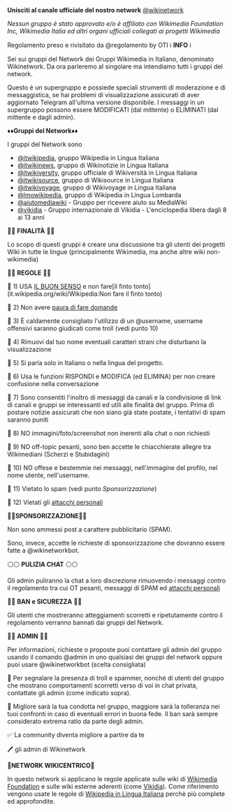 
**Unisciti al canale ufficiale del nostro network** [@wikinetwork](http://t.me/wikinetwork)

_Nessun gruppo è stato approvato e/o è affiliato con Wikimedia Foundation Inc, Wikimedia Italia ed altri organi ufficiali collegati ai progetti Wikimedia_

Regolamento preso e rivisitato da @regolamento by OTI
ℹ️ **INFO** ℹ️

Sei sui gruppi del Network dei Gruppi Wikimedia in Italiano, denominato Wikinetwork.
Da ora parleremo al singolare ma intendiamo tutti i gruppi del network.

Questo è un supergruppo e possiede speciali strumenti di moderazione e di messaggistica, se hai problemi di visualizzazione assicurati di aver aggiornato Telegram all'ultima versione disponibile.
I messaggi in un supergruppo possono essere MODIFICATI (dal mittente) o ELIMINATI (dal mittente e dagli admin).

♦️♦️**Gruppi del Network**♦️♦️

I gruppi del Network sono
* [@itwikipedia](http://t.me/itwikipedia), gruppo Wikipedia in Lingua Italiana
* [@itwikinews](http://t.me/itwikinews), gruppo di Wikinotizie in Lingua Italiana
* [@itwikiversity](http://t.me/itwikiversity), gruppo ufficiale di Wikiversità in Lingua Italiana
* [@itwikisource](http://t.me/itwikisource), gruppo di Wikisource in Lingua Italiana
* [@itwikivoyage](http://t.me/itwikivoyage), gruppo di Wikivoyage in Lingua Italiana
* [@lmowikipedia](http://t.me/lmowikipedia), gruppo di Wikipedia in Lingua Lombarda
* [@aiutomediawiki](http://t.me/aiutomediawiki) - Gruppo per ricevere aiuto su MediaWiki
* [@vikidia](http://t.me/vikidia) - Gruppo internazionale di Vikidia - L'enciclopedia libera dagli 8 ai 13 anni

🔷🔷 **FINALITÀ** 🔷🔷

Lo scopo di questi gruppi è creare una discussione tra gli utenti dei progetti Wiki in tutte le lingue (principalmente Wikimedia, ma anche altre wiki non-wikimedia)

🔶🔶 **REGOLE** 🔶🔶

🔸 1) USA [IL BUON SENSO](http://it.wikipedia.org/wiki/Wikipedia:Buon_senso) e non fare[il finto tonto](it.wikipedia.org/wiki/Wikipedia:Non fare il finto tonto)

🔸 2) Non avere [paura di fare domande](http://it.wikipedia.org/wiki/WP:BE_BOLD)

🔸 3) È caldamente consigliato l'utilizzo di un @username, username offensivi saranno giudicati come troll (vedi punto 10)

🔸 4) Rimuovi dal tuo nome eventuali caratteri strani che disturbano la visualizzazione

🔸 5) Si parla solo in Italiano o nella lingua del progetto.

🔸 6) Usa le funzioni RISPONDI e MODIFICA (ed ELIMINA) per non creare confusione nella conversazione

🔸 7) Sono consentiti l'inoltro di messaggi da canali e la condivisione di link di canali e gruppi se interessanti ed utili alle finalità del gruppo. Prima di postare notizie assicurati che non siano già state postate, i tentativi di spam saranno puniti

🔸 8) NO immagini/foto/screenshot non inerenti alla chat o non richiesti

🔸 9) NO off-topic pesanti, sono ben accette le chiacchierate allegre tra Wikimediani (Scherzi e Stubidagini)

🔸 10) NO offese e bestemmie nei messaggi, nell'immagine del profilo, nel nome utente, nell'username.

🔸 11) Vietato lo spam (vedi punto *Sponsorizzazione*)

🔸 12) Vietati gli [attacchi personali](http://it.wikipedia.org/wiki/WP:ATTACCHI_PERSONALI) 

💈💈**SPONSORIZZAZIONE**💈💈

Non sono ammessi post a carattere pubblicitario (SPAM).

Sono, invece, accette le richieste di sponsorizzazione che dovranno essere fatte a @wikinetworkbot.

⚪️⚪️ **PULIZIA CHAT** ⚪️⚪️

Gli admin puliranno la chat a loro discrezione rimuovendo i messaggi contro il regolamento tra cui OT pesanti, messaggi di SPAM ed [attacchi personali](http://it.wikipedia.org/wiki/WP:ATTACCHI_PERSONALI)

🔴🔴 **BAN e SICUREZZA** 🔴🔴

Gli utenti che mostreranno atteggiamenti scorretti e ripetutamente contro il regolamento verranno bannati dai gruppi del Network. 

🔰🔰 **ADMIN** 🔰🔰

Per informazioni, richieste o proposte puoi contattare gli admin del gruppo usando il comando @admin in uno qualsiasi dei gruppi del network oppure puoi usare @wikinetworkbot (scelta consigliata)

🔸 Per segnalare la presenza di troll e spammer, nonché di utenti del gruppo che mostrano comportamenti scorretti verso di voi in chat privata, contattate gli admin (come indicato sopra).

🔸 Migliore sarà la tua condotta nel gruppo, maggiore sarà la tolleranza nei tuoi confronti in caso di eventuali errori in buona fede. Il ban sarà sempre considerato extrema ratio da parte degli admin.

✅ La community diventa migliore a partire da te

🖊 gli admin di Wikinetwork

💚**NETWORK WIKICENTRICO**💚

In questo network si applicano le regole applicate sulle wiki di [Wikimedia Foundation](wikimedia.org) e sulle wiki esterne aderenti (come [Vikidia](vikidia.org)). Come riferimento vengono usate le regole di [Wikipedia in Lingua Italiana](it.wikipedia.org) perchè più complete ed approfondite.
